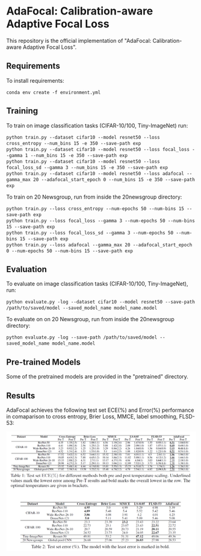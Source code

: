 # AdaFocal: Calibration-aware Adaptive Focal Loss

This repository is the official implementation of "AdaFocal: Calibration-aware Adaptive Focal Loss". 

## Requirements

To install requirements:

```setup
conda env create -f environment.yml
```

## Training

To train on image classification tasks (CIFAR-10/100, Tiny-ImageNet) run:

```train
python train.py --dataset cifar10 --model resnet50 --loss cross_entropy --num_bins 15 -e 350 --save-path exp
python train.py --dataset cifar10 --model resnet50 --loss focal_loss --gamma 1 --num_bins 15 -e 350 --save-path exp
python train.py --dataset cifar10 --model resnet50 --loss focal_loss_sd --gamma 3 --num_bins 15 -e 350 --save-path exp
python train.py --dataset cifar10 --model resnet50 --loss adafocal --gamma_max 20 --adafocal_start_epoch 0 --num_bins 15 -e 350 --save-path exp
```

To train on 20 Newsgroup, run from inside the 20newsgroup directory:
```train
python train.py --loss cross_entropy --num-epochs 50 --num-bins 15 --save-path exp
python train.py --loss focal_loss --gamma 3 --num-epochs 50 --num-bins 15 --save-path exp
python train.py --loss focal_loss_sd --gamma 3 --num-epochs 50 --num-bins 15 --save-path exp
python train.py --loss adafocal --gamma_max 20 --adafocal_start_epoch 0 --num-epochs 50 --num-bins 15 --save-path exp
```

## Evaluation

To evaluate on image classification tasks (CIFAR-10/100, Tiny-ImageNet), run:

```eval
python evaluate.py -log --dataset cifar10 --model resnet50 --save-path /path/to/saved/model --saved_model_name model_name.model
```

To evaluate on on 20 Newsgroup, run from inside the 20newsgroup directory:

```eval
python evaluate.py -log --save-path /path/to/saved/model --saved_model_name model_name.model
```

## Pre-trained Models

Some of the pretrained models are provided in the "pretrained" directory.

## Results

AdaFocal achieves the following test set ECE(%) and Error(%) performance in comaparison to cross entropy, Brier Loss, MMCE, label smoothing, FLSD-53:

![ECE_Error_Result](ece_error_performance.PNG)



